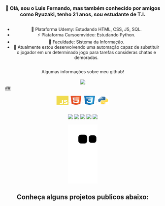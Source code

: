 ##
<h3 align="center">🖤 Olá, sou o Luis Fernando, mas também conhecido por amigos como Ryuzaki, tenho 21 anos, sou estudante de T.I. </h3>

##

<div align = "center">

- 🔭 Plataforma Udemy: Estudando HTML, CSS, JS, SQL.                   
- ⚡ Plataforma Cursoemvideo: Estudando Python.
- 🌱 Faculdade: Sistema da Informação. 
- 👯 Atualmente estou desenvolvendo uma automação capaz de substituir o jogador em um determinado jogo para tarefas consideras chatas e demoradas.

</div>
  
##
<div align = "center">Algumas informações sobre meu github! </div>
<br>

<div align="center">
  <a href="https://github.com/RyuzakiiL07">
  <img height="180em" src="https://github-readme-stats.vercel.app/api?username=RyuzakiiL07&show_icons=true&theme=radical&include_all_commits=true&count_private=true"/>
</div>
    ##
  
 <div align = "center">
  <div style="display: inline_block"><br>
  <img align="center" alt="Ryuzaki-Js" height="30" width="40" src="https://raw.githubusercontent.com/devicons/devicon/master/icons/javascript/javascript-plain.svg">
  <img align="center" alt="Ryuzaki-HTML" height="30" width="40" src="https://raw.githubusercontent.com/devicons/devicon/master/icons/html5/html5-original.svg">
  <img align="center" alt="Ryuzaki-CSS" height="30" width="40" src="https://raw.githubusercontent.com/devicons/devicon/master/icons/css3/css3-original.svg">
  <img align="center" alt="Ryuzaki-Python" height="30" width="40" src="https://raw.githubusercontent.com/devicons/devicon/master/icons/python/python-original.svg">
</div>
  
##
  
  <div> 
  <a href="https://www.youtube.com/channel/UCaqbRyYH8vem2RVaDnN6xPQ" target="_blank"><img src="https://img.shields.io/badge/YouTube-FF0000?style=for-the-badge&logo=youtube&logoColor=white" target="_blank"></a>
  <a href="https://www.instagram.com/ryuzakinha/" target="_blank"><img src="https://img.shields.io/badge/-Instagram-%23E4405F?style=for-the-badge&logo=instagram&logoColor=white" target="_blank"></a>
 	<a href="https://www.twitch.tv/ryuzakil07" target="_blank"><img src="https://img.shields.io/badge/Twitch-9146FF?style=for-the-badge&logo=twitch&logoColor=white" target="_blank"></a>
 <a href="https://discord.gg/AmSBZQSpDc" target="_blank"><img src="https://img.shields.io/badge/Discord-7289DA?style=for-the-badge&logo=discord&logoColor=white" target="_blank"></a> 
  <a href = "mailto:luisfernando.cl3@gmail.com"><img src="https://img.shields.io/badge/-Gmail-%23333?style=for-the-badge&logo=gmail&logoColor=white" target="_blank"></a>
   </div>
  <div align="center">
  
  ![Snake animation](https://github.com/RyuzakiiL07/RyuzakiiL07/blob/output/github-contribution-grid-snake.svg)
  
</div>
    
<div align = "center"> <h2> Conheça alguns projetos publicos abaixo: </h2> </div>
